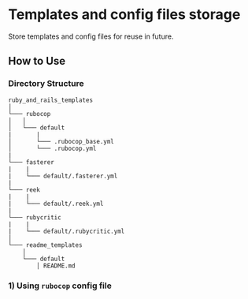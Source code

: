 # Templates and config files storage

Store templates and config files for reuse in future.

## **How to Use**

### **Directory Structure**
```
ruby_and_rails_templates
│
└─── rubocop
│   │
│   └─── default
|       |
│       └─── .rubocop_base.yml
│       └─── .rubocop.yml
|
└─── fasterer
|    |
|    └─── default/.fasterer.yml
|
└─── reek
|    |
|    └─── default/.reek.yml
|
└─── rubycritic
|    |
|    └─── default/.rubycritic.yml
│
└─── readme_templates
    │
    └─── default
        │ README.md
```
### 1) **Using `rubocop` config file**

